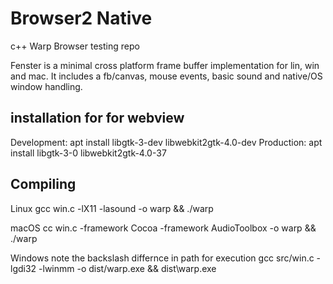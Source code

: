 # Browser2 Native
c++ Warp Browser testing repo

Fenster is a minimal cross platform frame buffer implementation for lin, win and mac.
It includes a fb/canvas, mouse events, basic sound and native/OS window handling.



## installation for for webview
Development: apt install libgtk-3-dev libwebkit2gtk-4.0-dev
Production: apt install libgtk-3-0 libwebkit2gtk-4.0-37



## Compiling 

Linux
gcc win.c -lX11 -lasound -o warp && ./warp

macOS
cc win.c -framework Cocoa -framework AudioToolbox -o warp && ./warp


Windows
note the backslash differnce in path for execution
gcc src/win.c -lgdi32 -lwinmm -o dist/warp.exe && dist\warp.exe
